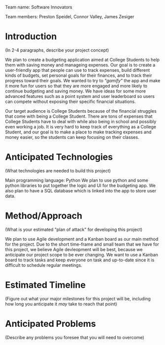 Team name: Software Innovators

Team members: Preston Speidel, Connor Valley, James Zesiger

# Introduction

(In 2-4 paragraphs, describe your project concept)

We plan to create a budgeting application aimed at College Students to help them with saving money and manageing expenses. Our goal is to create a user-friendly app that people can use to track expenses, build different kinds of budgets, set personal goals for their finances, and to track their progress toward their goals. We wanted to try to *"gamify"* the app and make it more fun for users so that they are more engaged and more likely to continue budgeting and saving money. We have ideas for some more advanced features such as a point system and user leaderboard so users can compete without exposing their specific financial situations.

Our target audience is College Students because of the financial struggles that come with being a College Student. There are tons of expenses that College Students have to deal with while also being in school and possibly even working a job. It is very hard to keep track of everything as a College Student, and our goal is to make a place to make tracking expenses and money easier, so the students can keep focusing on their classes.

# Anticipated Technologies

(What technologies are needed to build this project)

Main programming language: Python
We plan to use python and some python libraries to put together the logic and UI for the budgeting app. We also plan to have a SQL database which is linked into the app to store user data. 

# Method/Approach

(What is your estimated "plan of attack" for developing this project)

We plan to use Agile development and a Kanban board as our main method for the project. Due to the short time-frame and small team that we have for this project, we believe Agile devleopment will be best, because we anticipate our project scope to be ever changing. We want to use a Kanban board to track tasks and keep everyone on task and up-to-date since it is difficult to schedule regular meetings.

# Estimated Timeline

(Figure out what your major milestones for this project will be, including how long you anticipate it *may* take to reach that point)

# Anticipated Problems

(Describe any problems you foresee that you will need to overcome)
